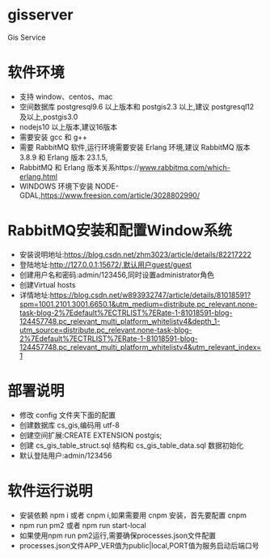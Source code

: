 # gisserver

Gis Service

# 软件环境

- 支持 window、centos、mac
- 空间数据库 postgresql9.6 以上版本和 postgis2.3 以上,建议 postgresql12 及以上,postgis3.0
- nodejs10 以上版本,建议16版本
- 需要安装 gcc 和 g++
- 需要 RabbitMQ 软件,运行环境需要安装 Erlang 环境,建议 RabbitMQ 版本 3.8.9 和 Erlang 版本 23.1.5,
- RabbitMQ 和 Erlang 版本关系https://www.rabbitmq.com/which-erlang.html
- WINDOWS 环境下安装 NODE-GDAL,https://www.freesion.com/article/3028802990/

# RabbitMQ安装和配置Window系统

- 安装说明地址:https://blog.csdn.net/zhm3023/article/details/82217222
- 登陆地址:http://127.0.0.1:15672/,默认用户guest/guest
- 创建用户名和密码:admin/123456,同时设置administrator角色
- 创建Virtual hosts
- 详情地址:https://blog.csdn.net/w893932747/article/details/81018591?spm=1001.2101.3001.6650.1&utm_medium=distribute.pc_relevant.none-task-blog-2%7Edefault%7ECTRLIST%7ERate-1-81018591-blog-124457748.pc_relevant_multi_platform_whitelistv4&depth_1-utm_source=distribute.pc_relevant.none-task-blog-2%7Edefault%7ECTRLIST%7ERate-1-81018591-blog-124457748.pc_relevant_multi_platform_whitelistv4&utm_relevant_index=1

# 部署说明

- 修改 config 文件夹下面的配置
- 创建数据库 cs_gis,编码用 utf-8
- 创建空间扩展:CREATE EXTENSION postgis;
- 创建 cs_gis_table_struct.sql 结构和 cs_gis_table_data.sql 数据初始化
- 默认登陆用户:admin/123456

# 软件运行说明

- 安装依赖 npm i 或者 cnpm i,如果需要用 cnpm 安装，首先要配置 cnpm
- npm run pm2 或者 npm run start-local
- 如果使用npm run pm2运行,需要确保processes.json文件配置
- processes.json文件APP_VER值为public|local,PORT值为服务启动后端口号
 